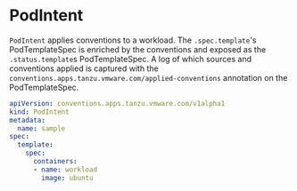 # PodIntent

`PodIntent` applies conventions to a workload. The `.spec.template`'s PodTemplateSpec is enriched by the conventions and exposed as the `.status.template`s PodTemplateSpec. A log of which sources and conventions applied is captured with the `conventions.apps.tanzu.vmware.com/applied-conventions` annotation on the PodTemplateSpec.

```yaml
apiVersion: conventions.apps.tanzu.vmware.com/v1alpha1
kind: PodIntent
metadata:
  name: sample
spec:
  template:
    spec:
      containers:
      - name: workload
        image: ubuntu
```